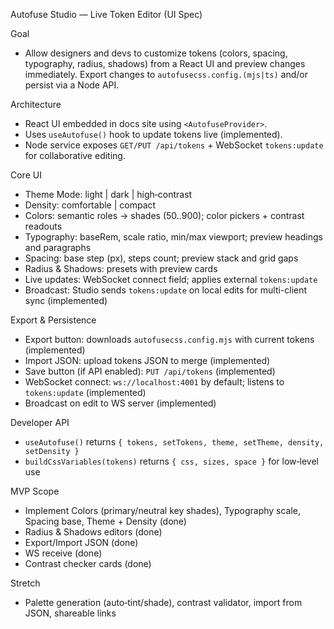 Autofuse Studio — Live Token Editor (UI Spec)

Goal
- Allow designers and devs to customize tokens (colors, spacing, typography, radius, shadows) from a React UI and preview changes immediately. Export changes to `autofusecss.config.(mjs|ts)` and/or persist via a Node API.

Architecture
- React UI embedded in docs site using `<AutofuseProvider>`.
- Uses `useAutofuse()` hook to update tokens live (implemented).
- Node service exposes `GET/PUT /api/tokens` + WebSocket `tokens:update` for collaborative editing.

Core UI
- Theme Mode: light | dark | high‑contrast
- Density: comfortable | compact
- Colors: semantic roles → shades (50..900); color pickers + contrast readouts
- Typography: baseRem, scale ratio, min/max viewport; preview headings and paragraphs
- Spacing: base step (px), steps count; preview stack and grid gaps
- Radius & Shadows: presets with preview cards
- Live updates: WebSocket connect field; applies external `tokens:update`
 - Broadcast: Studio sends `tokens:update` on local edits for multi-client sync (implemented)

Export & Persistence
- Export button: downloads `autofusecss.config.mjs` with current tokens (implemented)
- Import JSON: upload tokens JSON to merge (implemented)
- Save button (if API enabled): `PUT /api/tokens` (implemented)
- WebSocket connect: `ws://localhost:4001` by default; listens to `tokens:update` (implemented)
 - Broadcast on edit to WS server (implemented)

Developer API
- `useAutofuse()` returns `{ tokens, setTokens, theme, setTheme, density, setDensity }`
- `buildCssVariables(tokens)` returns `{ css, sizes, space }` for low‑level use

MVP Scope
- Implement Colors (primary/neutral key shades), Typography scale, Spacing base, Theme + Density (done)
- Radius & Shadows editors (done)
- Export/Import JSON (done)
- WS receive (done)
- Contrast checker cards (done)

Stretch
- Palette generation (auto‑tint/shade), contrast validator, import from JSON, shareable links

